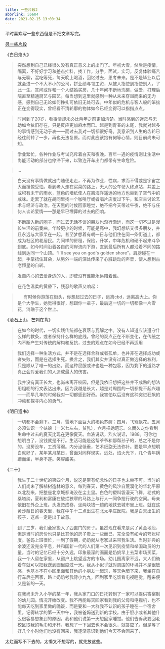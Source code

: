 ```yaml
---
title: 一些片段2
abbrlink: 55604
date: 2021-02-15 13:00:34
---
```


平时喜欢写一些东西但是不把文章写完。

[另一些片段](http://kefan.me/post/72956)

《白日焰火》

> 突然想到自己已经很久没有真正意义上的出门了。年初大雪，然后是疫情，隔离，不好好学习和差点挂科，找工作，分手，面试，实习。反复体验痛苦与无聊，混吃等死，每天晚上喝酒，回忆过去，思考未来。是不是毕业以后就会进一个不大不小的公司，拼业绩与领工资，从被人指使到指使别人，了此一生。其间或许和一个人结婚买房，几十年间不断地洗碗，做爱，打理后院直至精通厨艺与园艺。每当想到这里就感到一种从未来穿越而来的无力感，感到自己无论如何挣扎可依旧无处可去。中年似的危机与客人般的笨拙正在变得现实，曾经看不清轮廓的物体如今已经变得可以指指点点。

> 时间到了20岁，看事情却未必比两年之前更加清楚。当时感到的迷茫与无助如今依旧存在，只是反应更加麻木而已。越是到青春的末尾，我就对越多的事情感到无动于衷——而过去我对一切都很好奇。我意识到人生的齿轮已经往前转了一步，再也无法复原。而对此应该抱有何等心情，则目前尚未可知。

> 学业繁忙，各种作业与考试充斥着白天和夜晚。百年一遇的疫情则让生活中尚能活动的部分也停滞下来，以致连开车出门都带有生命危险。

> ...

> 白天没有事情做就出门随便走走，不再为作业，性病，求而不得或是宇宙之大而担惊受怕。看到老人走在买菜的路上，无人的公车驶入终点站，井盖上或积有未干的雨水，蓝色的墙纸使人在离海洋遥远的地方也尝到了空气中的咸味。走累了就在胡同里找一个咖啡厅或者唱片店度过下午，和店主讨论艺术与经济与政治。在天黑的时候回家睡觉，绝不把今天带过午夜，绝不与任何人谈论爱情——那是早已埋葬的过去的回响。

> 不断踏入新的圈子，而过去无话不谈的朋友也渐行渐远，而这一切不过是漫长生活的前奏曲。年龄更小的时候，可能是高中，我幻想结交很多朋友，并且永远与大家呆在一起。甚至梦想着有朝一日与他们住在同一条街道上，都成为社区的老居民。为同样的房租，保险，升学，中年危机和硬不起来斗争到底。如今时间沿着各自的河岸流向下游，直到最后所有人都沿着不同的路线到达同一个山顶。“I'll see you on god's golden shore”。肩膀碰在一起，手掌捂住耳朵，从另外一端的深处传来了心脏跳动的声音，使人想到古老恒星的自转。

> 发自内心的去爱身边的人，即使没有谁能永远陪着谁。

> 在花色温柔的黄昏下，残忍的歌声又响起：

> &nbsp;&nbsp;&nbsp;&nbsp;&nbsp;有时候你游荡在街头，你想起过去的日子，远离cbd，远离高大上。你是个大学生，她觉得很好，想跟你一辈子，最后这一切的一切都像一片雪花，消融于这个世上。

《滚石上山，芒刺在背》

> 在如今的时代，一切实践传统都在衰落与瓦解之中。没有人知道应该遵守什么样的教条，或者保持什么样的底线。曾经的观点正在不断变化，在传统之内不断产生对传统的解构和反抗，过去的观点在如今已经不再适用

> 我们选择一种生活方式，并不是在选择合群或者孤单，也并非在选择成功或者失败，而是在选择生死。换言之，我们其实并没有过真正做选择的权利，只是顺从了唯一的出路。而这种屈服或许也是一种包容，因为剩下的道路才真正会对爱我们的人造成最大的伤害。

> 我并没有真正长大，也尚未离开校园，但是我依旧想把这些并不成熟的想法用粗粝的行文表达出来。因为我越是长大，越是对周围的一切都提不起兴趣——而早几年的时候我对一切都感到好奇。我害怕以后没有这种突进狂飙的冲动和探寻内心的勇气。

《明日遗书》

> 一切都不会剩下。三月，雪地下面巨大的褐色苏醒；四月，飞絮飘花。五月必须认识一个姑娘（一米七左右，贫乳），六月把她遗忘。久而久之你看到生命中过去的夏天比现在更像夏天。血液说话，烈火说话，1988。可你也想明白了，没钱就是不行。生活可能是这帮爷爷和那帮孙子的，总之不是你的。没房没车，工资薄弱。内分泌低垂，艺术细胞无法弥补。要是早点想明白就好了，某年某月某日，曾面对同样现实。远处，焰火光下，几个青年蹒跚而坐，半身不遂。笑容甜美。

《二十》

> 我生于二十世纪的第四个月，说这是带有纪念性的日子也未尝不可。当时的人们尚未了解植树造林的意义，每到春天，黄色的风沙自荒漠化的华北平原以北刮来，把整座北京城都淹没在尘土里。白色的塑料袋漫天飞舞，老式的桑塔纳，夏利和富康在破烂狭窄的马路上与行人一同争抢行驶的空间。母亲依旧在外企上班，头发烫成卷，坐两块钱一趟的地铁去城市里上班。就在这黄沙蔽日的春天里，我在中午十二点出生在北太平庄医院。我是白天出生的孩子，这点一定是出于故意。

> 到了三岁，我们全家搬入了西直门的房子。虽然现在看来是买了黄金地段，但是当时的房价也只是比其他的房子贵上一些而已，完全没有如今的夸张程度。爸妈上班很忙，一到了假期，奶奶就从老家过来带我生活。当时非典的余波还没完全平息，共和国新一代的人们第一次见识到疫情和举国动员的力量。当时的记忆已经十分久远，印象最深的画面是奶奶早上去菜市场买菜，我一个人留在家里，从窗户上眺望远方的市场。幼儿园离家不远，大人们骑着车就可以把我送到园里度过一天。我从小似乎就对周围的环境并不是很敏感，也基本不在小区里面和其他的小朋友一起玩，等天色暗下来，我坐在自行车后座回家，路上奶奶考我背小九九，回到家里吃饭看电视睡觉，醒来便又是新的一天。

> 在我尚未升入小学的某一年，我从家门口的日托转到了一家可以提供寄宿制的幼儿园。情况开始改变。我不再能每天回家看到我的父母和电视机，也不能每天吃到家里做的晚饭，而是要和一大群我不认识的孩子睡在一个宿舍里。记得转学的第一天中午，我被爸妈送到新的学校。由于胆小或者其他什么很容易想象到的原因，我和他们说第一天想回家睡觉。他们告诉我要回老校区取我的毛巾和牙杯，我想了一下回去也不会很久，就答应了。但是等了好几个小时他们也没有回来，我逐渐意识到他们今天不会回来了，

太烂而写不下去的，太懒又不想写的，就先放这些。